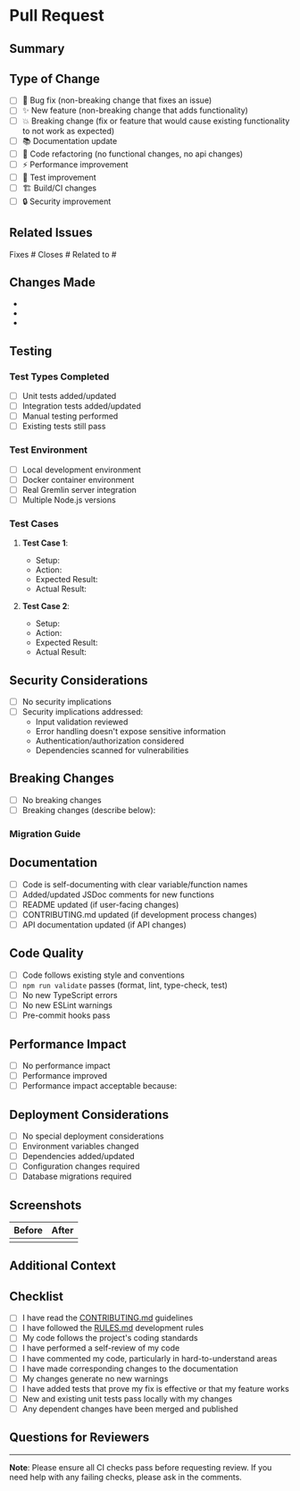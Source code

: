 # Pull Request

## Summary

<!-- Provide a brief summary of your changes -->

## Type of Change

<!-- Check the type of change this PR introduces -->

- [ ] 🐛 Bug fix (non-breaking change that fixes an issue)
- [ ] ✨ New feature (non-breaking change that adds functionality)
- [ ] 💥 Breaking change (fix or feature that would cause existing functionality to not work as expected)
- [ ] 📚 Documentation update
- [ ] 🔧 Code refactoring (no functional changes, no api changes)
- [ ] ⚡ Performance improvement
- [ ] 🧪 Test improvement
- [ ] 🏗️ Build/CI changes
- [ ] 🔒 Security improvement

## Related Issues

<!-- Link to related issues -->

Fixes #<!-- issue number -->
Closes #<!-- issue number -->
Related to #<!-- issue number -->

## Changes Made

<!-- Describe the changes in detail -->

-
-
-

## Testing

<!-- Describe how you tested your changes -->

### Test Types Completed

- [ ] Unit tests added/updated
- [ ] Integration tests added/updated
- [ ] Manual testing performed
- [ ] Existing tests still pass

### Test Environment

- [ ] Local development environment
- [ ] Docker container environment
- [ ] Real Gremlin server integration
- [ ] Multiple Node.js versions

### Test Cases

<!-- Describe specific test cases -->

1. **Test Case 1**:

   - Setup:
   - Action:
   - Expected Result:
   - Actual Result:

2. **Test Case 2**:
   - Setup:
   - Action:
   - Expected Result:
   - Actual Result:

## Security Considerations

<!-- Address any security implications -->

- [ ] No security implications
- [ ] Security implications addressed:
  - Input validation reviewed
  - Error handling doesn't expose sensitive information
  - Authentication/authorization considered
  - Dependencies scanned for vulnerabilities

## Breaking Changes

<!-- If this is a breaking change, describe the impact and migration path -->

- [ ] No breaking changes
- [ ] Breaking changes (describe below):

### Migration Guide

<!-- Provide migration instructions for breaking changes -->

## Documentation

<!-- Check all that apply -->

- [ ] Code is self-documenting with clear variable/function names
- [ ] Added/updated JSDoc comments for new functions
- [ ] README updated (if user-facing changes)
- [ ] CONTRIBUTING.md updated (if development process changes)
- [ ] API documentation updated (if API changes)

## Code Quality

<!-- Confirm code quality standards -->

- [ ] Code follows existing style and conventions
- [ ] `npm run validate` passes (format, lint, type-check, test)
- [ ] No new TypeScript errors
- [ ] No new ESLint warnings
- [ ] Pre-commit hooks pass

## Performance Impact

<!-- Describe any performance implications -->

- [ ] No performance impact
- [ ] Performance improved
- [ ] Performance impact acceptable because:

## Deployment Considerations

<!-- Any special deployment considerations -->

- [ ] No special deployment considerations
- [ ] Environment variables changed
- [ ] Dependencies added/updated
- [ ] Configuration changes required
- [ ] Database migrations required

## Screenshots

<!-- Include screenshots for UI changes or visual improvements -->

| Before | After |
| ------ | ----- |
|        |       |

## Additional Context

<!-- Any additional information that reviewers should know -->

## Checklist

<!-- Final checklist before requesting review -->

- [ ] I have read the [CONTRIBUTING.md](../CONTRIBUTING.md) guidelines
- [ ] I have followed the [RULES.md](../RULES.md) development rules
- [ ] My code follows the project's coding standards
- [ ] I have performed a self-review of my code
- [ ] I have commented my code, particularly in hard-to-understand areas
- [ ] I have made corresponding changes to the documentation
- [ ] My changes generate no new warnings
- [ ] I have added tests that prove my fix is effective or that my feature works
- [ ] New and existing unit tests pass locally with my changes
- [ ] Any dependent changes have been merged and published

## Questions for Reviewers

<!-- Any specific questions or areas you'd like feedback on -->

---

**Note**: Please ensure all CI checks pass before requesting review. If you need help with any failing checks, please ask in the comments.
